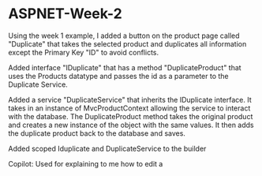 # ASPNET-Week-2

Using the week 1 example, I added a button on the product page called "Duplicate" that takes the selected product and duplicates all information except the Primary Key "ID" to avoid conflicts. 

Added interface "IDuplicate" that has a method "DuplicateProduct" that uses the Products datatype and passes the id as a parameter to the Duplicate Service.

Added a service "DuplicateService" that inherits the IDuplicate interface. It takes in an instance of MvcProductContext allowing the service to interact with the database. The DuplicateProduct method takes the original product and creates a new instance of the object with the same values. It then adds the duplicate product back to the database and saves. 

Added scoped Iduplicate and DuplicateService to the builder


Copilot: Used for explaining to me how to edit a 
